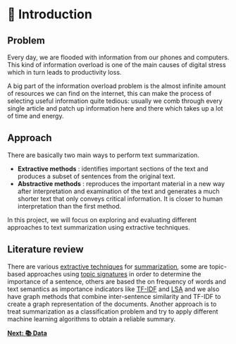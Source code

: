 # 🚀 Introduction

## Problem

Every day, we are flooded with information from our phones and computers. This kind of information overload is one of the main causes of digital stress which in turn leads to productivity loss.

A big part of the information overload problem is the almost infinite amount of resources we can find on the internet, this can make the process of selecting useful information quite tedious: usually we comb through every single article and patch up information here and there which takes up a lot of time and energy.

## Approach

There are basically two main ways to perform text summarization.

- **Extractive methods** : identifies important sections of the text and produces a subset of sentences from the original text.
- **Abstractive methods** : reproduces the important material in a new way after interpretation and examination of the text and generates a much shorter text that only conveys critical information. It is closer to human interpretation than the first method.

In this project, we will focus on exploring and evaluating different approaches to text summarization using extractive techniques.

## Literature review

There are various [extractive techniques](https://medium.com/sciforce/towards-automatic-text-summarization-extractive-methods-e8439cd54715) for [summarization](https://arxiv.org/pdf/1707.02268.pdf), some are topic-based approaches using [topic signatures](https://www.aclweb.org/anthology/J93-1003/) in order to determine the importance of a sentence, others are based the on frequency of words and text semantics as importance indicators like  [TF-IDF](https://medium.com/voice-tech-podcast/automatic-extractive-text-summarization-using-tfidf-3fc9a7b26f5) and [LSA](http://lsa.colorado.edu/papers/JASIS.lsi.90.pdf)  and we also have  graph methods that combine inter-sentence similarity and TF-IDF  to create a graph representation of the documents. Another approach is to treat summarization as a classification problem and try to apply different machine learning algorithms to obtain a reliable summary.

[**Next: 📚 Data**](02-data.md)